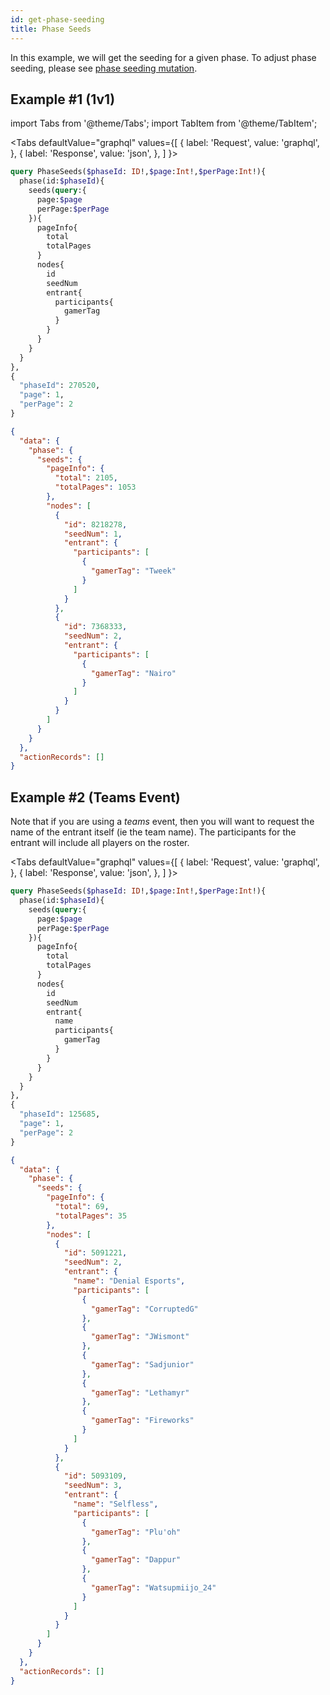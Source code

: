 ```yaml
---
id: get-phase-seeding
title: Phase Seeds
---
```


In this example, we will get the seeding for a given phase.
To adjust phase seeding, please see
[phase seeding mutation](/docs/examples/update-phase-seeding).

## Example #1 (1v1)

import Tabs from '@theme/Tabs';
import TabItem from '@theme/TabItem';

<Tabs
defaultValue="graphql"
values={[
{ label: 'Request', value: 'graphql', },
{ label: 'Response', value: 'json', },
]
}>

<TabItem value="graphql">

```graphql
query PhaseSeeds($phaseId: ID!,$page:Int!,$perPage:Int!){
  phase(id:$phaseId){
    seeds(query:{
      page:$page
      perPage:$perPage
    }){
      pageInfo{
        total
        totalPages
      }
      nodes{
        id
        seedNum
        entrant{
          participants{
            gamerTag
          }
        }
      }
    }
  }
},
{
  "phaseId": 270520,
  "page": 1,
  "perPage": 2
}
```

</TabItem>

<TabItem value="json">

```json
{
  "data": {
    "phase": {
      "seeds": {
        "pageInfo": {
          "total": 2105,
          "totalPages": 1053
        },
        "nodes": [
          {
            "id": 8218278,
            "seedNum": 1,
            "entrant": {
              "participants": [
                {
                  "gamerTag": "Tweek"
                }
              ]
            }
          },
          {
            "id": 7368333,
            "seedNum": 2,
            "entrant": {
              "participants": [
                {
                  "gamerTag": "Nairo"
                }
              ]
            }
          }
        ]
      }
    }
  },
  "actionRecords": []
}
```

</TabItem>
</Tabs>

## Example #2 (Teams Event)

Note that if you are using a _teams_ event, then you will want to request the name of the entrant itself
(ie the team name).
The participants for the entrant will include all players on the roster.

<Tabs
defaultValue="graphql"
values={[
{ label: 'Request', value: 'graphql', },
{ label: 'Response', value: 'json', },
]
}>

<TabItem value="graphql">

```graphql
query PhaseSeeds($phaseId: ID!,$page:Int!,$perPage:Int!){
  phase(id:$phaseId){
    seeds(query:{
      page:$page
      perPage:$perPage
    }){
      pageInfo{
        total
        totalPages
      }
      nodes{
        id
        seedNum
        entrant{
          name
          participants{
            gamerTag
          }
        }
      }
    }
  }
},
{
  "phaseId": 125685,
  "page": 1,
  "perPage": 2
}
```

</TabItem>

<TabItem value="json">

```json
{
  "data": {
    "phase": {
      "seeds": {
        "pageInfo": {
          "total": 69,
          "totalPages": 35
        },
        "nodes": [
          {
            "id": 5091221,
            "seedNum": 2,
            "entrant": {
              "name": "Denial Esports",
              "participants": [
                {
                  "gamerTag": "CorruptedG"
                },
                {
                  "gamerTag": "JWismont"
                },
                {
                  "gamerTag": "Sadjunior"
                },
                {
                  "gamerTag": "Lethamyr"
                },
                {
                  "gamerTag": "Fireworks"
                }
              ]
            }
          },
          {
            "id": 5093109,
            "seedNum": 3,
            "entrant": {
              "name": "Selfless",
              "participants": [
                {
                  "gamerTag": "Plu'oh"
                },
                {
                  "gamerTag": "Dappur"
                },
                {
                  "gamerTag": "Watsupmiijo_24"
                }
              ]
            }
          }
        ]
      }
    }
  },
  "actionRecords": []
}
```

</TabItem>
</Tabs>
